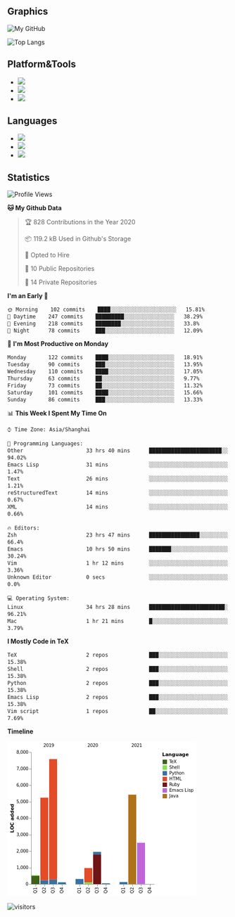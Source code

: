 ## Graphics

![My GitHub](https://github-readme-stats.vercel.app/api?username=SteamedFish&count_private=true&show_icons=true&theme=buefy&include_all_commits=false)

![Top Langs](https://github-readme-stats.vercel.app/api/top-langs/?username=SteamedFish&theme=buefy&hide=ruby&count_private=true&show_icons=true&layout=compact)

## Platform&Tools

* [![](https://img.shields.io/badge/ArchLinux--purple?style=flat-square&logo=ArchLinux)](https://www.archlinux.org/)
* [![](https://img.shields.io/badge/Gentoo-testing-purple?style=flat-square&logo=Gentoo)](https://www.gentoo.org/)
* [![](https://img.shields.io/badge/Doom%20Emacs-28-blue?style=flat-square&logo=Gnu%20emacs&logoColor=white)](https://www.gnu.org/software/emacs/)

## Languages

* [![](https://img.shields.io/badge/-Python-3776AB?style=flat-square&logo=python&logoColor=white)](https://www.python.org/)
* [![](https://img.shields.io/badge/-Bash-00ADD8?style=flat-square&logo=Gnu-bash&logoColor=white)](https://www.gnu.org/software/bash/)
* [![](https://img.shields.io/badge/-Go-00ADD8?style=flat-square&logo=go&logoColor=white)](https://golang.org/)

## Statistics

<!--START_SECTION:waka-->
![Profile Views](http://img.shields.io/badge/Profile%20Views-1-blue)

**🐱 My Github Data** 

> 🏆 828 Contributions in the Year 2020
 > 
> 📦 119.2 kB Used in Github's Storage 
 > 
> 💼 Opted to Hire
 > 
> 📜 10 Public Repositories
 > 
> 🔑 14 Private Repositories 

**I'm an Early 🐤** 

```text
🌞 Morning    102 commits    ████░░░░░░░░░░░░░░░░░░░░░   15.81% 
🌆 Daytime    247 commits    █████████░░░░░░░░░░░░░░░░   38.29% 
🌃 Evening    218 commits    ████████░░░░░░░░░░░░░░░░░   33.8% 
🌙 Night      78 commits     ███░░░░░░░░░░░░░░░░░░░░░░   12.09%

```
📅 **I'm Most Productive on Monday** 

```text
Monday       122 commits    ████░░░░░░░░░░░░░░░░░░░░░   18.91% 
Tuesday      90 commits     ███░░░░░░░░░░░░░░░░░░░░░░   13.95% 
Wednesday    110 commits    ████░░░░░░░░░░░░░░░░░░░░░   17.05% 
Thursday     63 commits     ██░░░░░░░░░░░░░░░░░░░░░░░   9.77% 
Friday       73 commits     ██░░░░░░░░░░░░░░░░░░░░░░░   11.32% 
Saturday     101 commits    ████░░░░░░░░░░░░░░░░░░░░░   15.66% 
Sunday       86 commits     ███░░░░░░░░░░░░░░░░░░░░░░   13.33%

```


📊 **This Week I Spent My Time On** 

```text
⌚︎ Time Zone: Asia/Shanghai

💬 Programming Languages: 
Other                    33 hrs 40 mins      ███████████████████████░░   94.02% 
Emacs Lisp               31 mins             ░░░░░░░░░░░░░░░░░░░░░░░░░   1.47% 
Text                     26 mins             ░░░░░░░░░░░░░░░░░░░░░░░░░   1.21% 
reStructuredText         14 mins             ░░░░░░░░░░░░░░░░░░░░░░░░░   0.67% 
XML                      14 mins             ░░░░░░░░░░░░░░░░░░░░░░░░░   0.66%

🔥 Editors: 
Zsh                      23 hrs 47 mins      ████████████████░░░░░░░░░   66.4% 
Emacs                    10 hrs 50 mins      ███████░░░░░░░░░░░░░░░░░░   30.24% 
Vim                      1 hr 12 mins        ░░░░░░░░░░░░░░░░░░░░░░░░░   3.36% 
Unknown Editor           0 secs              ░░░░░░░░░░░░░░░░░░░░░░░░░   0.0%

💻 Operating System: 
Linux                    34 hrs 28 mins      ████████████████████████░   96.21% 
Mac                      1 hr 21 mins        █░░░░░░░░░░░░░░░░░░░░░░░░   3.79%

```

**I Mostly Code in TeX** 

```text
TeX                      2 repos             ███░░░░░░░░░░░░░░░░░░░░░░   15.38% 
Shell                    2 repos             ███░░░░░░░░░░░░░░░░░░░░░░   15.38% 
Python                   2 repos             ███░░░░░░░░░░░░░░░░░░░░░░   15.38% 
Emacs Lisp               2 repos             ███░░░░░░░░░░░░░░░░░░░░░░   15.38% 
Vim script               1 repos             ██░░░░░░░░░░░░░░░░░░░░░░░   7.69%

```


**Timeline**

![Chart not found](https://github.com/SteamedFish/SteamedFish/blob/master/charts/bar_graph.png) 


<!--END_SECTION:waka-->

![visitors](https://visitor-badge.laobi.icu/badge?page_id=SteamedFish.SteamedFish)
